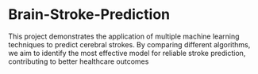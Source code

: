 # Brain-Stroke-Prediction
This project demonstrates the application of multiple machine learning techniques to predict cerebral strokes. By comparing different algorithms, we aim to identify the most effective model for reliable stroke prediction, contributing to better healthcare outcomes
